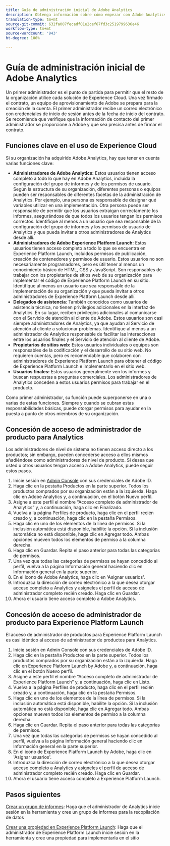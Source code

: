 ```yaml
---
title: Guía de administración inicial de Adobe Analytics
description: Obtenga información sobre cómo empezar con Adobe Analytics, los tipos de funciones generales y el inicio de sesión en la interfaz de usuario.
translation-type: tm+mt
source-git-commit: 632fa007fecadf01e2cef67fd3c2519799636e46
workflow-type: tm+mt
source-wordcount: '943'
ht-degree: 100%

---
```



# Guía de administración inicial de Adobe Analytics

Un primer administrador es el punto de partida para permitir que el resto de la organización utilice cada solución de Experience Cloud. Una vez firmado el contrato, un equipo de aprovisionamiento de Adobe se prepara para la creación de la cuenta. El primer administrador recibe un correo electrónico con credenciales de inicio de sesión antes de la fecha de inicio del contrato. Se recomienda que verifique que la información de contacto del primer administrador se proporcione a Adobe y que sea precisa antes de firmar el contrato.

## Funciones clave en el uso de Experience Cloud

Si su organización ha adquirido Adobe Analytics, hay que tener en cuenta varias funciones clave:

* **Administradores de Adobe Analytics:** Estos usuarios tienen acceso completo a todo lo que hay en Adobe Analytics, incluida la configuración del grupo de informes y de los permisos de usuario. Según la estructura de su organización, diferentes personas o equipos pueden ser responsables de diferentes facetas de la administración de Analytics. Por ejemplo, una persona es responsable de designar qué variables utilizar en una implementación. Otra persona puede ser responsable de permitir que los usuarios extraigan correctamente los informes, asegurándose de que todos los usuarios tengan los permisos correctos. Identifique al menos a un usuario que sea responsable de la configuración del grupo de informes y los permisos de usuario de Analytics y que pueda invitar a otros administradores de Analytics desde allí.
* **Administradores de Adobe Experience Platform Launch:** Estos usuarios tienen acceso completo a todo lo que se encuentra en Experience Platform Launch, incluidos permisos de publicación, creación de contenedores y permisos de usuario. Estos usuarios no son necesariamente programadores, pero es útil tener al menos un conocimiento básico de HTML, CSS y JavaScript. Son responsables de trabajar con los propietarios de sitios web de su organización para implementar el código de Experience Platform Launch en su sitio. Identifique al menos un usuario que sea responsable de la implementación de su organización y que pueda invitar a otros administradores de Experience Platform Launch desde allí.
* **Delegados de asistencia**: También conocidos como usuarios de asistencia técnica, no tienen privilegios adicionales en la interfaz de Analytics. En su lugar, reciben privilegios adicionales al comunicarse con el Servicio de atención al cliente de Adobe. Estos usuarios son casi siempre administradores de Analytics, ya que ayudan al Servicio de atención al cliente a solucionar problemas. Identifique al menos a un administrador de Analytics responsable de facilitar las interacciones entre los usuarios finales y el Servicio de atención al cliente de Adobe.
* **Propietarios de sitios web:** Estos usuarios individuales o equipos son responsables de la codificación y el desarrollo de su sitio web. No requieren cuentas, pero es recomendable que colaboren con administradores de Experience Platform Launch para obtener el código de Experience Platform Launch e implementarlo en el sitio web.
* **Usuarios finales:** Estos usuarios generalmente ven los informes y buscan respuestas a preguntas comerciales. Los administradores de Analytics conceden a estos usuarios permisos para trabajar en el producto.

Como primer administrador, su función puede superponerse en una o varias de estas funciones. Siempre y cuando se cubran estas responsabilidades básicas, puede otorgar permisos para ayudar en la puesta a punto de otros miembros de su organización.

## Concesión de acceso de administrador de producto para Analytics

Los administradores de nivel de sistema no tienen acceso directo a los productos; sin embargo, pueden concederse acceso a ellos mismos añadiéndose como administradores de nivel de producto. Si desea que usted u otros usuarios tengan acceso a Adobe Analytics, puede seguir estos pasos.

1. Inicie sesión en [Admin Console](https://adminconsole.adobe.com/) con sus credenciales de Adobe ID.
1. Haga clic en la pestaña Productos en la parte superior. Todos los productos comprados por su organización están a la izquierda. Haga clic en Adobe Analytics y, a continuación, en el botón Nuevo perfil.
1. Asigne a este perfil el nombre “Acceso completo de administrador de Analytics” y, a continuación, haga clic en Finalizado.
1. Vuelva a la página Perfiles de producto, haga clic en el perfil recién creado y, a continuación, haga clic en la pestaña Permisos.
1. Haga clic en uno de los elementos de la línea de permisos. Si la inclusión automática está disponible, habilite la opción. Si la inclusión automática no está disponible, haga clic en Agregar todo. Ambas opciones mueven todos los elementos de permiso a la columna derecha.
1. Haga clic en Guardar. Repita el paso anterior para todas las categorías de permisos.
1. Una vez que todas las categorías de permisos se hayan concedido al perfil, vuelva a la página Información general haciendo clic en Información general en la parte superior.
1. En el icono de Adobe Analytics, haga clic en &#39;Asignar usuarios&#39;.
1. Introduzca la dirección de correo electrónico a la que desea otorgar acceso completo a Analytics y asígneles el perfil de acceso de administrador completo recién creado. Haga clic en Guardar.
1. Ahora el usuario tiene acceso completo a Adobe Analytics.

## Concesión de acceso de administrador de producto para Experience Platform Launch

El acceso de administrador de productos para Experience Platform Launch es casi idéntico al acceso de administrador de productos para Analytics.

1. Inicie sesión en Admin Console con sus credenciales de Adobe ID.
1. Haga clic en la pestaña Productos en la parte superior. Todos los productos comprados por su organización están a la izquierda. Haga clic en Experience Platform Launch by Adobe y, a continuación, haga clic en el botón Nuevo perfil.
1. Asigne a este perfil el nombre “Acceso completo de administrador de Experience Platform Launch” y, a continuación, haga clic en Listo.
1. Vuelva a la página Perfiles de producto, haga clic en el perfil recién creado y, a continuación, haga clic en la pestaña Permisos.
1. Haga clic en uno de los elementos de la línea de permisos. Si la inclusión automática está disponible, habilite la opción. Si la inclusión automática no está disponible, haga clic en Agregar todo. Ambas opciones mueven todos los elementos de permiso a la columna derecha.
1. Haga clic en Guardar. Repita el paso anterior para todas las categorías de permisos.
1. Una vez que todas las categorías de permisos se hayan concedido al perfil, vuelva a la página Información general haciendo clic en Información general en la parte superior.
1. En el icono de Experience Platform Launch by Adobe, haga clic en &#39;Asignar usuarios&#39;.
1. Introduzca la dirección de correo electrónico a la que desea otorgar acceso completo a Analytics y asígneles el perfil de acceso de administrador completo recién creado. Haga clic en Guardar.
1. Ahora el usuario tiene acceso completo a Experience Platform Launch.

## Pasos siguientes

[Crear un grupo de informes](/help/admin/c-manage-report-suites/c-new-report-suite/t-create-a-report-suite.md): Haga que el administrador de Analytics inicie sesión en la herramienta y cree un grupo de informes para la recopilación de datos

[Crear una propiedad en Experience Platform Launch](/help/implement/launch/create-analytics-property.md): Haga que el administrador de Experience Platform Launch inicie sesión en la herramienta y cree una propiedad para implementarla en el sitio

